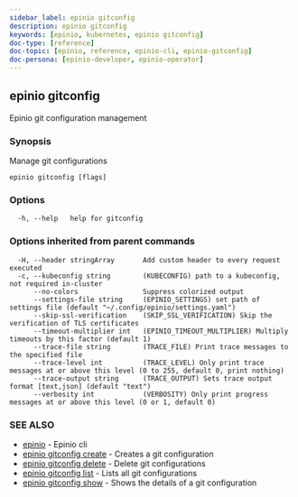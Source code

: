 ```yaml
---
sidebar_label: epinio gitconfig
description: epinio gitconfig
keywords: [epinio, kubernetes, epinio gitconfig]
doc-type: [reference]
doc-topic: [epinio, reference, epinio-cli, epinio-gitconfig]
doc-persona: [epinio-developer, epinio-operator]
---
```

## epinio gitconfig

Epinio git configuration management

### Synopsis

Manage git configurations

```
epinio gitconfig [flags]
```

### Options

```
  -h, --help   help for gitconfig
```

### Options inherited from parent commands

```
  -H, --header stringArray       Add custom header to every request executed
  -c, --kubeconfig string        (KUBECONFIG) path to a kubeconfig, not required in-cluster
      --no-colors                Suppress colorized output
      --settings-file string     (EPINIO_SETTINGS) set path of settings file (default "~/.config/epinio/settings.yaml")
      --skip-ssl-verification    (SKIP_SSL_VERIFICATION) Skip the verification of TLS certificates
      --timeout-multiplier int   (EPINIO_TIMEOUT_MULTIPLIER) Multiply timeouts by this factor (default 1)
      --trace-file string        (TRACE_FILE) Print trace messages to the specified file
      --trace-level int          (TRACE_LEVEL) Only print trace messages at or above this level (0 to 255, default 0, print nothing)
      --trace-output string      (TRACE_OUTPUT) Sets trace output format [text,json] (default "text")
      --verbosity int            (VERBOSITY) Only print progress messages at or above this level (0 or 1, default 0)
```

### SEE ALSO

* [epinio](../epinio.md)	 - Epinio cli
* [epinio gitconfig create](./epinio_gitconfig_create.md)	 - Creates a git configuration
* [epinio gitconfig delete](./epinio_gitconfig_delete.md)	 - Delete git configurations
* [epinio gitconfig list](./epinio_gitconfig_list.md)	 - Lists all git configurations
* [epinio gitconfig show](./epinio_gitconfig_show.md)	 - Shows the details of a git configuration

